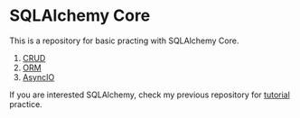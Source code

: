 # SQLAlchemy Core

This is a repository for basic practing with SQLAlchemy Core.

1. [CRUD](https://www.youtube.com/watch?v=CfZGWH_vNO0&ab_channel=SsaliJonathan)
2. [ORM](https://www.youtube.com/watch?v=XWtj4zLl_tg&ab_channel=SsaliJonathan)
3. [AsyncIO](https://www.youtube.com/watch?v=hkvngd_BUrY&ab_channel=SsaliJonathan)

If you are interested SQLAlchemy, check my previous repository for [tutorial](https://github.com/yanliu1111/python-tutorial) practice.
